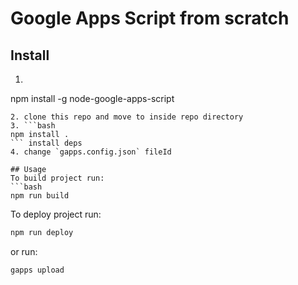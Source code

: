 # Google Apps Script from scratch

## Install 
1. ```bash
npm install -g node-google-apps-script 
``` more [info](https://www.npmjs.com/package/node-google-apps-script)
2. clone this repo and move to inside repo directory
3. ```bash
npm install .
``` install deps
4. change `gapps.config.json` fileId

## Usage
To build project run:
```bash
npm run build
```
To deploy project run:
```bash
npm run deploy
```
or run:
```bash
gapps upload
```
